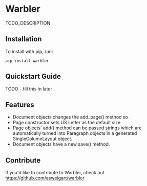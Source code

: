 Warbler
======

TODO_DESCRIPTION

Installation
------------

To install with pip, run:

    pip install warbler

Quickstart Guide
----------------

TODO - fill this in later


Features
--------

- Document objects changes the add_page() method so .
- Page constructor sets US Letter as the default size.
- Page objects' add() method can be passed strings which are automatically turned into Paragraph objects in a generated SingleColumnLayout object.
- Document objects have a new save() method.

Contribute
----------

If you'd like to contribute to Warbler, check out https://github.com/asweigart/warbler
